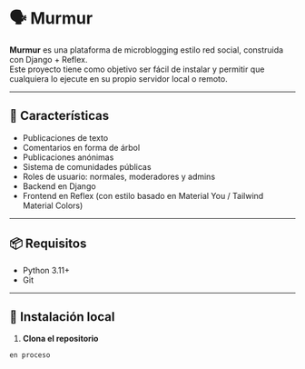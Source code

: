 # 🗣️ Murmur

**Murmur** es una plataforma de microblogging estilo red social, construida con Django + Reflex.  
Este proyecto tiene como objetivo ser fácil de instalar y permitir que cualquiera lo ejecute en su propio servidor local o remoto.

---

## 🚀 Características

- Publicaciones de texto 
- Comentarios en forma de árbol 
- Publicaciones anónimas 
- Sistema de comunidades públicas
- Roles de usuario: normales, moderadores y admins
- Backend en Django
- Frontend en Reflex (con estilo basado en Material You / Tailwind Material Colors)

---

## 📦 Requisitos

- Python 3.11+
- Git

---

## 🧪 Instalación local

1. **Clona el repositorio**

```bash
en proceso
